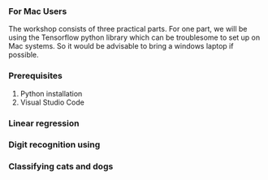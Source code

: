 ### For Mac Users
The workshop consists of three practical parts. For one part, we will be using the Tensorflow python library which can be troublesome to set up on Mac systems.
So it would be advisable to bring a windows laptop if possible.

### Prerequisites
1. Python installation
2. Visual Studio Code

### Linear regression

### Digit recognition using 

### Classifying cats and dogs
